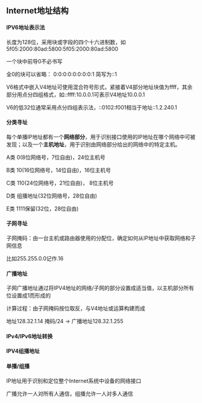 ## Internet地址结构

#### IPV6地址表示法

长度为128位，采用块或字段的四个十六进制数，如5f05:2000:80ad:5800:5f05:2000:80ad:5800

一个块中前导0不必书写

全0的块可以省略： 0:0:0:0:0:0:0:0:1 简写为::1

V6格式中嵌入V4地址可使用混合符号形式，紧接着V4部分地址块值为ffff，其余部分用点分四组格式，如::ffff:10.0.0.1可表示V4地址10.0.0.1

V6的低32位通常采用点分四组表示法，::0102:f001相当于地址::1.2.240.1

#### 分类寻址

每个单播IP地址都有一个**网络部分**，用于识别接口使用的IP地址在哪个网络中可被发现；以及一个**主机地址**，用于识别由网络部分给出的网络中的特定主机。

A类 0(8位网络号，7位自由)，24位主机号

B类 10(16位网络号，14位自由)，16位主机号

C类 110(24位网络号，21位自由)， 8位主机号

D类 组播地址(32位网络号，28位自由)

E类 1111保留(32位，28位自由)

#### 子网寻址

子网掩码：由一台主机或路由器使用的分配位，确定如何从IP地址中获取网络和子网信息

比如255.255.0.0记作.16

#### 广播地址

子网广播地址通过将IPV4地址的网络/子网的部分设置成适当值，以主机部分所有位设置成1而形成的

计算过程：由子网掩码按位取反，与V4地址或运算构建而成

地址128.32.1.14 掩码/24 -> 广播地址128.32.1.255

#### IPv4/IPv6地址转换

#### IPV4组播地址

#### 单播/组播



IP地址用于识别和定位整个Internet系统中设备的网络接口

广播允许一人对所有人通信，组播允许一人对多人通信



































